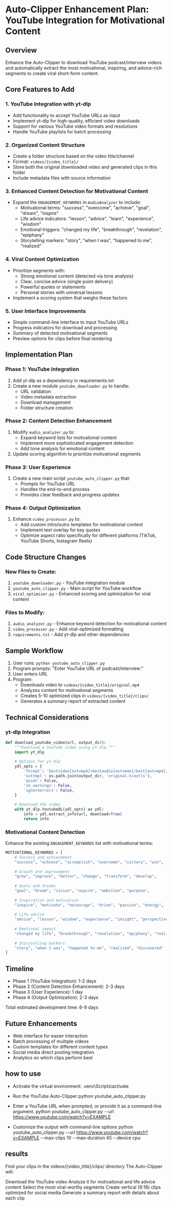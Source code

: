 # Auto-Clipper Enhancement Plan: YouTube Integration for Motivational Content

## Overview
Enhance the Auto-Clipper to download YouTube podcast/interview videos and automatically extract the most motivational, inspiring, and advice-rich segments to create viral short-form content.

## Core Features to Add

### 1. YouTube Integration with yt-dlp
- Add functionality to accept YouTube URLs as input
- Implement yt-dlp for high-quality, efficient video downloads
- Support for various YouTube video formats and resolutions
- Handle YouTube playlists for batch processing

### 2. Organized Content Structure
- Create a folder structure based on the video title/channel
- Format: `videos/{video_title}/`
- Store both the original downloaded video and generated clips in this folder
- Include metadata files with source information

### 3. Enhanced Content Detection for Motivational Content
- Expand the `ENGAGEMENT_KEYWORDS` in `AudioAnalyzer` to include:
  - Motivational terms: "success", "overcome", "achieve", "goal", "dream", "inspire"
  - Life advice indicators: "lesson", "advice", "learn", "experience", "wisdom"
  - Emotional triggers: "changed my life", "breakthrough", "revelation", "epiphany"
  - Storytelling markers: "story", "when I was", "happened to me", "realized"

### 4. Viral Content Optimization
- Prioritize segments with:
  - Strong emotional content (detected via tone analysis)
  - Clear, concise advice (single point delivery)
  - Powerful quotes or statements
  - Personal stories with universal lessons
- Implement a scoring system that weighs these factors

### 5. User Interface Improvements
- Simple command-line interface to input YouTube URLs
- Progress indicators for download and processing
- Summary of detected motivational segments
- Preview options for clips before final rendering

## Implementation Plan

### Phase 1: YouTube Integration
1. Add yt-dlp as a dependency in requirements.txt
2. Create a new module `youtube_downloader.py` to handle:
   - URL validation
   - Video metadata extraction
   - Download management
   - Folder structure creation

### Phase 2: Content Detection Enhancement
1. Modify `audio_analyzer.py` to:
   - Expand keyword lists for motivational content
   - Implement more sophisticated engagement detection
   - Add tone analysis for emotional content
2. Update scoring algorithm to prioritize motivational segments

### Phase 3: User Experience
1. Create a new main script `youtube_auto_clipper.py` that:
   - Prompts for YouTube URL
   - Handles the end-to-end process
   - Provides clear feedback and progress updates

### Phase 4: Output Optimization
1. Enhance `video_processor.py` to:
   - Add custom intro/outro templates for motivational content
   - Implement text overlay for key quotes
   - Optimize aspect ratio specifically for different platforms (TikTok, YouTube Shorts, Instagram Reels)

## Code Structure Changes

### New Files to Create:
1. `youtube_downloader.py` - YouTube integration module
2. `youtube_auto_clipper.py` - Main script for YouTube workflow
3. `viral_optimizer.py` - Enhanced scoring and optimization for viral content

### Files to Modify:
1. `audio_analyzer.py` - Enhance keyword detection for motivational content
2. `video_processor.py` - Add viral-optimized formatting
3. `requirements.txt` - Add yt-dlp and other dependencies

## Sample Workflow

1. User runs: `python youtube_auto_clipper.py`
2. Program prompts: "Enter YouTube URL of podcast/interview:"
3. User enters URL
4. Program:
   - Downloads video to `videos/{video_title}/original.mp4`
   - Analyzes content for motivational segments
   - Creates 5-10 optimized clips in `videos/{video_title}/clips/`
   - Generates a summary report of extracted content

## Technical Considerations

### yt-dlp Integration
```python
def download_youtube_video(url, output_dir):
    """Download a YouTube video using yt-dlp."""
    import yt_dlp
    
    # Options for yt-dlp
    ydl_opts = {
        'format': 'bestvideo[ext=mp4]+bestaudio[ext=m4a]/best[ext=mp4]/best',
        'outtmpl': os.path.join(output_dir, 'original.%(ext)s'),
        'quiet': False,
        'no_warnings': False,
        'ignoreerrors': False,
    }
    
    # Download the video
    with yt_dlp.YoutubeDL(ydl_opts) as ydl:
        info = ydl.extract_info(url, download=True)
        return info
```

### Motivational Content Detection
Enhance the existing `ENGAGEMENT_KEYWORDS` list with motivational terms:

```python
MOTIVATIONAL_KEYWORDS = [
    # Success and achievement
    "success", "achieve", "accomplish", "overcome", "victory", "win",
    
    # Growth and improvement
    "grow", "improve", "better", "change", "transform", "develop",
    
    # Goals and dreams
    "goal", "dream", "vision", "aspire", "ambition", "purpose",
    
    # Inspiration and motivation
    "inspire", "motivate", "encourage", "drive", "passion", "energy",
    
    # Life advice
    "advice", "lesson", "wisdom", "experience", "insight", "perspective",
    
    # Emotional impact
    "changed my life", "breakthrough", "revelation", "epiphany", "realization",
    
    # Storytelling markers
    "story", "when I was", "happened to me", "realized", "discovered"
]
```

## Timeline
- Phase 1 (YouTube Integration): 1-2 days
- Phase 2 (Content Detection Enhancement): 2-3 days
- Phase 3 (User Experience): 1 day
- Phase 4 (Output Optimization): 2-3 days

Total estimated development time: 6-9 days

## Future Enhancements
- Web interface for easier interaction
- Batch processing of multiple videos
- Custom templates for different content types
- Social media direct posting integration
- Analytics on which clips perform best







## how to use 

- Activate the virtual environment:
   .venv\Scripts\activate

- Run the YouTube Auto-Clipper
   python youtube_auto_clipper.py

- Enter a YouTube URL when prompted, or provide it as a command-line argument.
   python youtube_auto_clipper.py --url https://www.youtube.com/watch?v=EXAMPLE

- Customize the output with command-line options
   python youtube_auto_clipper.py --url https://www.youtube.com/watch?v=EXAMPLE --max-clips 10 --max-duration 45 --device cpu


## results

Find your clips in the videos/{video_title}/clips/ directory
The Auto-Clipper will:

Download the YouTube video
Analyze it for motivational and life advice content
Select the most viral-worthy segments
Create vertical (9:16) clips optimized for social media
Generate a summary report with details about each clip
